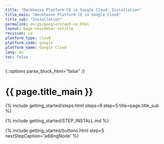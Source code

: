 ```yaml
---
title: "Deckhouse Platform CE in Google Cloud: Installation"
title_main: "Deckhouse Platform CE in Google Cloud"
title_sub: "Installation"
permalink: en/gs/google/step5-ce.html
layout: page-nosidebar-notitle
revision: ce
platform_type: cloud
platform_code: google
platform_name: Google Cloud
lang: en
toc: false
---
```


<link rel="stylesheet" type="text/css" href='{{ assets["getting-started.css"].digest_path }}' />
<script type="text/javascript" src='{{ assets["getting-started.js"].digest_path }}'></script>

{::options parse_block_html="false" /}

<h1 class="docs__title">{{ page.title_main }}</h1>
{% include getting_started/steps.html steps=9 step=5 title=page.title_sub %}

{% include getting_started/STEP_INSTALL.md %}

{% include getting_started/buttons.html step=5 nextStepCaption='addingNode' %}

